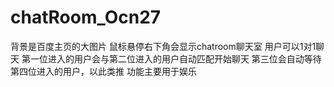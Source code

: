 # chatRoom_Ocn27
背景是百度主页的大图片
鼠标悬停右下角会显示chatroom聊天室
用户可以1对1聊天
第一位进入的用户会与第二位进入的用户自动匹配开始聊天
第三位会自动等待第四位进入的用户，以此类推
功能主要用于娱乐
